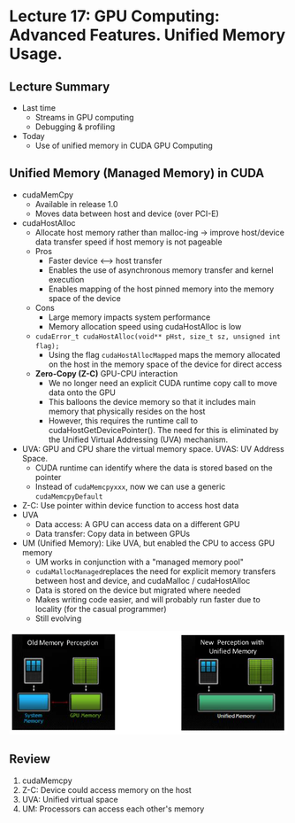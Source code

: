 # Lecture 17: GPU Computing: Advanced Features. Unified Memory Usage.

## Lecture Summary

* Last time
  * Streams in GPU computing
  * Debugging & profiling
* Today
  * Use of unified memory in CUDA GPU Computing

## Unified Memory \(Managed Memory\) in CUDA

* cudaMemCpy
  * Available in release 1.0
  * Moves data between host and device \(over PCI-E\)
* cudaHostAlloc
  * Allocate host memory rather than malloc-ing -&gt; improve host/device data transfer speed if host memory is not pageable
  * Pros
    * Faster device &lt;--&gt; host transfer
    * Enables the use of asynchronous memory transfer and kernel execution
    * Enables mapping of the host pinned memory into the memory space of the device
  * Cons
    * Large memory impacts system performance
    * Memory allocation speed using cudaHostAlloc is low
  * `cudaError_t cudaHostAlloc(void** pHst, size_t sz, unsigned int flag);`
    * Using the flag `cudaHostAllocMapped` maps the memory allocated on the host in the memory space of the device for direct access
  * **Zero-Copy \(Z-C\)** GPU-CPU interaction
    * We no longer need an explicit CUDA runtime copy call to move data onto the GPU
    * This balloons the device memory so that it includes main memory that physically resides on the host
    * However, this requires the runtime call to cudaHostGetDevicePointer\(\). The need for this is eliminated by the Unified Virtual Addressing \(UVA\) mechanism.
* UVA: GPU and CPU share the virtual memory space. UVAS: UV Address Space.
  * CUDA runtime can identify where the data is stored based on the pointer
  * Instead of `cudaMemcpyxxx`, now we can use a generic `cudaMemcpyDefault`
* Z-C: Use pointer within device function to access host data
* UVA
  * Data access: A GPU can access data on a different GPU
  * Data transfer: Copy data in between GPUs
* UM \(Unified Memory\): Like UVA, but enabled the CPU to access GPU memory
  * UM works in conjunction with a "managed memory pool"
  * `cudaMallocManaged`replaces the need for explicit memory transfers between host and device, and cudaMalloc / cudaHostAlloc
  * Data is stored on the device but migrated where needed
  * Makes writing code easier, and will probably run faster due to locality \(for the casual programmer\)
  * Still evolving

![Unified Memory simplifies things](../../.gitbook/assets/screen-shot-2021-03-08-at-6.21.50-pm.png)

## Review

1. cudaMemcpy
2. Z-C: Device could access memory on the host
3. UVA: Unified virtual space
4. UM: Processors can access each other's memory

